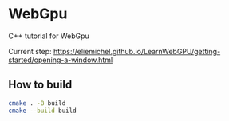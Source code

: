 # WebGpu
C++ tutorial for WebGpu

Current step: https://eliemichel.github.io/LearnWebGPU/getting-started/opening-a-window.html

## How to build

```bash
cmake . -B build
cmake --build build
```